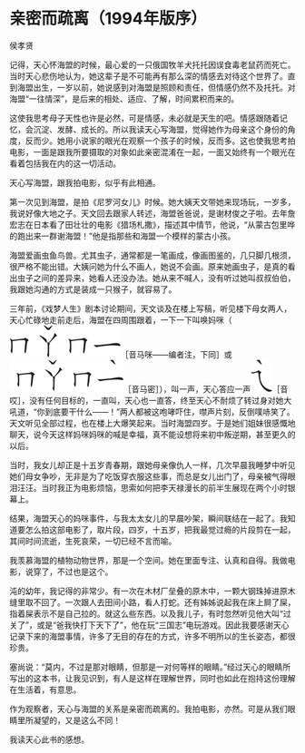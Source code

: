 亲密而疏离（1994年版序）
===

侯孝贤

记得，天心怀海盟的时候，最心爱的一只俄国牧羊犬托托因误食毒老鼠药而死亡。当时天心悲伤地认为，她这辈子是不可能再有那么深的情感去对待这个世界了。直到海盟出生，一岁以前，她说感到对海盟是照顾和责任，但情感仍然不及托托。对海盟“一往情深”，是后来的相处、适应、了解，时间累积而来的。

这使我思考母子天性也许是必然，可是情感，未必就是天生的吧。情感跟随着记忆，会沉淀、发酵、成长的。所以我读天心写海盟，觉得她作为母亲这个身份的角度，反而少。她用小说家的眼光在观察一个孩子的时候，反而多。这也使我思考拍电影，一面是跟我所要摄取的对象如此亲密混淆在一起，一面又始终有一个眼光在看着包括我在内的这一切活动。

天心写海盟，跟我拍电影，似乎有此相通。

第一次见到海盟，是拍《尼罗河女儿》时候。她大姨天文带她来现场玩，一岁多，我说好像大地之子。天文回去跟家人转述，海盟爸爸说，是谢材俊之子啦。去年詹宏志在日本看了田壮壮的电影《猎场札撒》，描述其中情节，他说，“从蒙古包里哗的跑出来一群谢海盟！”他是指那些和海盟一个模样的蒙古小孩。

海盟爱画虫鱼鸟兽。尤其虫子，通常都是一笔画成，像画图鉴的，几只脚几根须，很严格不能出错。大姨问她为什么不画人，她说不会画。原来她画虫子，是真的看出虫子之间的差异来，她看人还没办法。她从来不喊人，没有听过她叫叔叔伯伯，我跟她沟通的方式是装成一只猴子，就容易了。

三年前，《戏梦人生》剧本讨论期间，天文谈及在楼上写稿，听见楼下母女两人，天心忙碌地走前走后，海盟在四周围跟着，一下一下叫唤妈咪（![01](img/02-01.jpg)［音马咪——编者注，下同］或![02](img/02-02.jpg)［音马密］），叫一声，天心答应一声![03](img/02-03.jpg)［音哎］，没有任何目标的，一直叫，天心也一直答，终至天心不耐烦了转过身对她大吼道，“你到底要干什么——！”两人都被这咆哮吓住，噤声片刻，反倒噗哧笑了。天文听见全部过程，也在楼上大爆笑起来。当时海盟四岁。于是她们姐妹很感慨地聊天，说今天这样妈咪妈咪的喊是幸福，真不能设想将来初中叛逆期，甚至更久的以后。

当时，我女儿却正是十五岁青春期，跟她母亲像仇人一样，几次早晨我睡梦中听见她们母女争吵，无非是为了吃饭穿衣服这些事，而总是女儿出门了，母亲被气得眼泪汪汪。当时我正为电影烦恼，思索如何把李天禄漫长的前半生展现在两个小时银幕上。

结果，海盟天心的妈咪事件，与我太太女儿的早晨吵架，瞬间联结在一起了。我知道要怎么拍这部电影了，取片段，四岁，十五岁，把我最觉过瘾的片段剪在一起，其间时间流逝，生死哀荣，一切已经不言而喻。

我羡慕海盟的植物动物世界，那是一个空间。她在里面专注、认真和自得。我做电影，说穿了，不过也是这个。

沌的幼年，我记得的非常少。有一次在木材厂垒叠的原木中，一颗大钢珠掉进原木缝里取不回了。一次跟人去田间小路，看人打蛇。还有姊姊说起我在床上屙了屎，指着屎表示不是自己拉的。就这么些东西。以及我儿子，有时忽然听见他大叫“过关了”，或是“爸我快打下天下了”，他在玩“三国志”电玩游戏。因此我要感谢天心记录下来的海盟事情，许多了无目的存在的方式，许多不明所以的生长姿态，都很珍贵。

塞尚说：“莫内，不过是那对眼睛，但那是一对何等样的眼睛。”经过天心的眼睛所写出的这本书，让我见识到，有人是这样在理解世界，同时也如此在抱持这份理解在生活着，有意思。

作为观察者，天心与海盟的关系是亲密而疏离的。我拍电影，亦然。可是从我们眼睛里所凝望的，又是这么不同！

我读天心此书的感想。